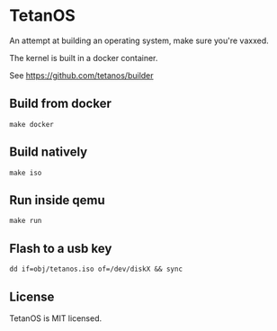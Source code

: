 # TetanOS
An attempt at building an operating system, make sure you're vaxxed.

The kernel is built in a docker container.

See https://github.com/tetanos/builder

## Build from docker

	make docker

## Build natively

	make iso

## Run inside qemu

	make run

## Flash to a usb key

	dd if=obj/tetanos.iso of=/dev/diskX && sync

## License

TetanOS is MIT licensed.

